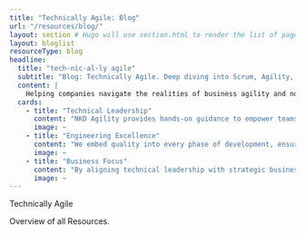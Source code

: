 ```yaml
---
title: "Technically Agile: Blog"
url: "/resources/blog/"
layout: section # Hugo will use section.html to render the list of pages
layout: bloglist
resourceType: blog
headline:
  title: "tech·nic·al·ly agile"
  subtitle: "Blog: Technically Agile. Deep diving into Scrum, Agility, & DevOps!"
  content: |
    Helping companies navigate the realities of business agility and not just be technically agile! Regular content on Scrum, Agility, & DevOps!
  cards:
    - title: "Technical Leadership"
      content: "NKD Agility provides hands-on guidance to empower teams with the skills and best practices needed to deliver high-quality, scalable solutions that align with business goals."
      image: ~
    - title: "Engineering Excellence"
      content: "We embed quality into every phase of development, ensuring that testing, architecture, and engineering decisions drive excellence and maintainability from the outset."
      image: ~
    - title: "Business Focus"
      content: "By aligning technical leadership with strategic business objectives, we help teams streamline processes, ensuring software development supports long-term growth and organizational success."
      image: ~
---
```


Technically Agile

Overview of all Resources.
